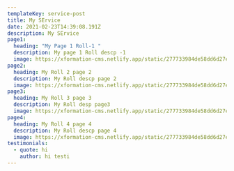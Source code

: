 ```yaml
---
templateKey: service-post
title: My SErvice
date: 2021-02-23T14:39:08.191Z
description: My SErvice
page1:
  heading: "My Page 1 Roll-1 "
  description: My page 1 Roll descp -1
  image: https://xformation-cms.netlify.app/static/277733984de58dd6d27eed18b510250d/1a97c/coffee.png
page2:
  heading: My Roll 2 page 2
  description: My Roll descp page 2
  image: https://xformation-cms.netlify.app/static/277733984de58dd6d27eed18b510250d/1a97c/coffee.png
page3:
  heading: My Roll 3 page 3
  description: My Roll desp page3
  image: https://xformation-cms.netlify.app/static/277733984de58dd6d27eed18b510250d/1a97c/coffee.png
page4:
  heading: My Roll 4 page 4
  description: My Roll descp page 4
  image: https://xformation-cms.netlify.app/static/277733984de58dd6d27eed18b510250d/1a97c/coffee.png
testimonials:
  - quote: hi
    author: hi testi
---
```

